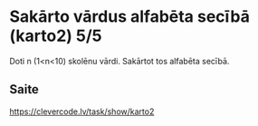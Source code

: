 # Sakārto vārdus alfabēta secībā (karto2) 5/5
Doti n (1<n<10) skolēnu vārdi. Sakārtot tos alfabēta secībā.
## Saite
https://clevercode.lv/task/show/karto2